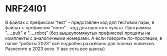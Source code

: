 # NRF24l01
В файлах с префиксом "test" - представлен код для тестовой пары, в файлах с префиксом "norm" - код для простого пульта.
Программы "..._pult" и "..._robot" (без вышеупомянутых префиксов) прошиты на комплекты с аналогичными номерами.
А если говорить по-простецки, в папке "роботы 2023" всё подробно разжёвано для полных новичков.
Разнесите в 2023 всех. У вас есть все шансы)
